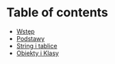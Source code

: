 # Table of contents

* [Wstęp](README.md)
* [Podstawy](podstawy.md)
* [String i tablice](string-i-tablice.md)
* [Obiekty i Klasy](obiekty-i-klasy.md)
